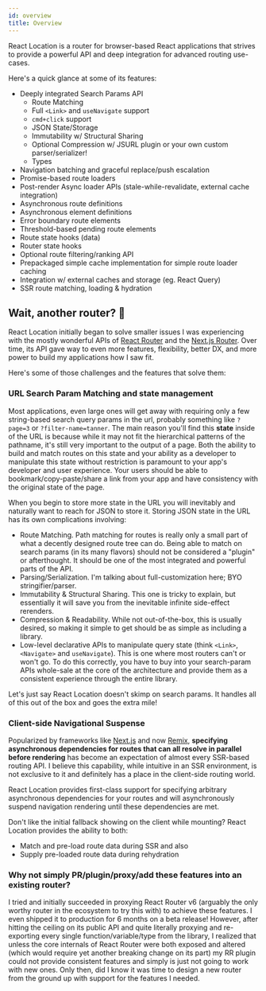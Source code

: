 ```yaml
---
id: overview
title: Overview
---
```


React Location is a router for browser-based React applications that strives to provide a powerful API and deep integration for advanced routing use-cases.

Here's a quick glance at some of its features:

- Deeply integrated Search Params API
  - Route Matching
  - Full `<Link>` and `useNavigate` support
  - `cmd+click` support
  - JSON State/Storage
  - Immutability w/ Structural Sharing
  - Optional Compression w/ JSURL plugin or your own custom parser/serializer!
  - Types
- Navigation batching and graceful replace/push escalation
- Promise-based route loaders
- Post-render Async loader APIs (stale-while-revalidate, external cache integration)
- Asynchronous route definitions
- Asynchronous element definitions
- Error boundary route elements
- Threshold-based pending route elements
- Route state hooks (data)
- Router state hooks
- Optional route filtering/ranking API
- Prepackaged simple cache implementation for simple route loader caching
- Integration w/ external caches and storage (eg. React Query)
- SSR route matching, loading & hydration

## Wait, another router? 🤔

React Location initially began to solve smaller issues I was experiencing with the mostly wonderful APIs of [React Router](https://reactrouter.com/) and the [Next.js Router](https://nextjs.org/docs/api-reference/next/router). Over time, its API gave way to even more features, flexibility, better DX, and more power to build my applications how I saw fit.

Here's some of those challenges and the features that solve them:

### URL Search Param Matching and state management

Most applications, even large ones will get away with requiring only a few string-based search query params in the url, probably something like `?page=3` or `?filter-name=tanner`. The main reason you'll find this **state** inside of the URL is because while it may not fit the hierarchical patterns of the pathname, it's still very important to the output of a page. Both the ability to build and match routes on this state and your ability as a developer to manipulate this state without restriction is paramount to your app's developer and user experience. Your users should be able to bookmark/copy-paste/share a link from your app and have consistency with the original state of the page.

When you begin to store more state in the URL you will inevitably and naturally want to reach for JSON to store it. Storing JSON state in the URL has its own complications involving:

- Route Matching. Path matching for routes is really only a small part of what a decently designed route tree can do. Being able to match on search params (in its many flavors) should not be considered a "plugin" or afterthought. It should be one of the most integrated and powerful parts of the API.
- Parsing/Serialization. I'm talking about full-customization here; BYO stringifier/parser.
- Immutability & Structural Sharing. This one is tricky to explain, but essentially it will save you from the inevitable infinite side-effect rerenders.
- Compression & Readability. While not out-of-the-box, this is usually desired, so making it simple to get should be as simple as including a library.
- Low-level declarative APIs to manipulate query state (think `<Link>`, `<Navigate>` and `useNavigate`). This is one where most routers can't or won't go. To do this correctly, you have to buy into your search-param APIs whole-sale at the core of the architecture and provide them as a consistent experience through the entire library.

Let's just say React Location doesn't skimp on search params. It handles all of this out of the box and goes the extra mile!

### Client-side Navigational Suspense

Popularized by frameworks like [Next.js](https://nextjs.org) and now [Remix](https://remix.run), **specifying asynchronous dependencies for routes that can all resolve in parallel before rendering** has become an expectation of almost every SSR-based routing API. I believe this capability, while intuitive in an SSR environment, is not exclusive to it and definitely has a place in the client-side routing world.

React Location provides first-class support for specifying arbitrary asynchronous dependencies for your routes and will asynchronously suspend navigation rendering until these dependencies are met.

Don't like the initial fallback showing on the client while mounting? React Location provides the ability to both:

- Match and pre-load route data during SSR and also
- Supply pre-loaded route data during rehydration

### Why not simply PR/plugin/proxy/add these features into an existing router?

I tried and initially succeeded in proxying React Router v6 (arguably the only worthy router in the ecosystem to try this with) to achieve these features. I even shipped it to production for 6 months on a beta release! However, after hitting the ceiling on its public API and quite literally proxying and re-exporting every single function/variable/type from the library, I realized that unless the core internals of React Router were both exposed and altered (which would require yet another breaking change on its part) my RR plugin could not provide consistent features and simply is just not going to work with new ones. Only then, did I know it was time to design a new router from the ground up with support for the features I needed.
